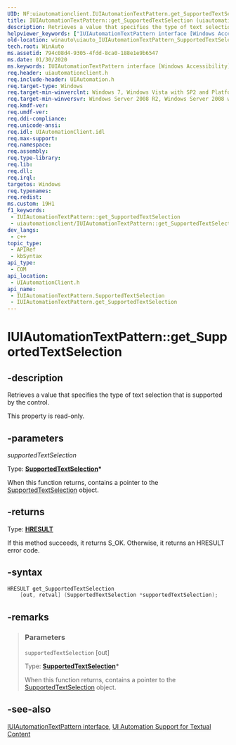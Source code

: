 ```yaml
---
UID: NF:uiautomationclient.IUIAutomationTextPattern.get_SupportedTextSelection
title: IUIAutomationTextPattern::get_SupportedTextSelection (uiautomationclient.h)
description: Retrieves a value that specifies the type of text selection that is supported by the control. (IUIAutomationTextPattern.get_SupportedTextSelection)
helpviewer_keywords: ["IUIAutomationTextPattern interface [Windows Accessibility]","SupportedTextSelection property","IUIAutomationTextPattern.SupportedTextSelection","IUIAutomationTextPattern.get_SupportedTextSelection","IUIAutomationTextPattern::SupportedTextSelection","IUIAutomationTextPattern::get_SupportedTextSelection","SupportedTextSelection property [Windows Accessibility]","SupportedTextSelection property [Windows Accessibility]","IUIAutomationTextPattern interface","get_SupportedTextSelection","uiauto.uiauto_IUIAutomationTextPattern_SupportedTextSelection","uiauto_IUIAutomationTextPattern_SupportedTextSelection","uiautomationclient/IUIAutomationTextPattern::SupportedTextSelection","uiautomationclient/IUIAutomationTextPattern::get_SupportedTextSelection","winauto.uiauto_IUIAutomationTextPattern_SupportedTextSelection"]
old-location: winauto\uiauto_IUIAutomationTextPattern_SupportedTextSelection.htm
tech.root: WinAuto
ms.assetid: 794c08d4-9305-4fdd-8ca0-188e1e9b6547
ms.date: 01/30/2020
ms.keywords: IUIAutomationTextPattern interface [Windows Accessibility],SupportedTextSelection property, IUIAutomationTextPattern.SupportedTextSelection, IUIAutomationTextPattern.get_SupportedTextSelection, IUIAutomationTextPattern::SupportedTextSelection, IUIAutomationTextPattern::get_SupportedTextSelection, SupportedTextSelection property [Windows Accessibility], SupportedTextSelection property [Windows Accessibility],IUIAutomationTextPattern interface, get_SupportedTextSelection, uiauto.uiauto_IUIAutomationTextPattern_SupportedTextSelection, uiauto_IUIAutomationTextPattern_SupportedTextSelection, uiautomationclient/IUIAutomationTextPattern::SupportedTextSelection, uiautomationclient/IUIAutomationTextPattern::get_SupportedTextSelection, winauto.uiauto_IUIAutomationTextPattern_SupportedTextSelection
req.header: uiautomationclient.h
req.include-header: UIAutomation.h
req.target-type: Windows
req.target-min-winverclnt: Windows 7, Windows Vista with SP2 and Platform Update for Windows Vista, Windows XP with SP3 and Platform Update for Windows Vista [desktop apps only]
req.target-min-winversvr: Windows Server 2008 R2, Windows Server 2008 with SP2 and Platform Update for Windows Server 2008, Windows Server 2003 with SP2 and Platform Update for Windows Server 2008 [desktop apps only]
req.kmdf-ver: 
req.umdf-ver: 
req.ddi-compliance: 
req.unicode-ansi: 
req.idl: UIAutomationClient.idl
req.max-support: 
req.namespace: 
req.assembly: 
req.type-library: 
req.lib: 
req.dll: 
req.irql: 
targetos: Windows
req.typenames: 
req.redist: 
ms.custom: 19H1
f1_keywords:
 - IUIAutomationTextPattern::get_SupportedTextSelection
 - uiautomationclient/IUIAutomationTextPattern::get_SupportedTextSelection
dev_langs:
 - c++
topic_type:
 - APIRef
 - kbSyntax
api_type:
 - COM
api_location:
 - UIAutomationClient.h
api_name:
 - IUIAutomationTextPattern.SupportedTextSelection
 - IUIAutomationTextPattern.get_SupportedTextSelection
---
```


# IUIAutomationTextPattern::get_SupportedTextSelection


## -description

Retrieves a value that specifies the type of text selection that is supported by the control.

This property is read-only.

## -parameters

*supportedTextSelection*

Type: **[SupportedTextSelection](../uiautomationcore/ne-uiautomationcore-supportedtextselection.md)\***

When this function returns, contains a pointer to the [SupportedTextSelection](../uiautomationcore/ne-uiautomationcore-supportedtextselection.md) object.

## -returns

Type: **[HRESULT](/windows/desktop/WinProg/windows-data-types)**

If this method succeeds, it returns S_OK. Otherwise, it returns an HRESULT error code.

## -syntax

```cpp
HRESULT get_SupportedTextSelection 
    [out, retval] (SupportedTextSelection *supportedTextSelection);
```

## -remarks

> ### Parameters
>
> `supportedTextSelection` [out]
>
> Type: **[SupportedTextSelection](../uiautomationcore/ne-uiautomationcore-supportedtextselection.md)\***
>
> When this function returns, contains a pointer to the [SupportedTextSelection](../uiautomationcore/ne-uiautomationcore-supportedtextselection.md) object.

## -see-also

[IUIAutomationTextPattern interface](nn-uiautomationclient-iuiautomationtextpattern.md), [UI Automation Support for Textual Content](/windows/desktop/WinAuto/uiauto-ui-automation-textpattern-overview)
